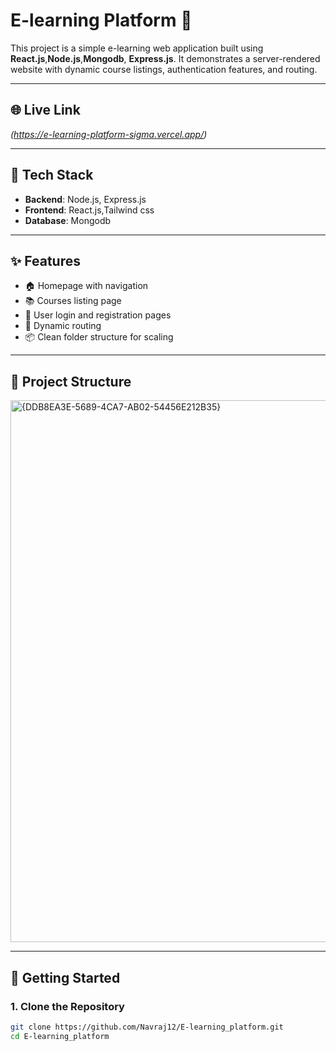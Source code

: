 # E-learning Platform 📘

This project is a simple e-learning web application built using **React.js**,**Node.js**,**Mongodb**, **Express.js**. It demonstrates a server-rendered website with dynamic course listings, authentication features, and routing.

---

## 🌐 Live Link

_(https://e-learning-platform-sigma.vercel.app/)_

---

## 🧰 Tech Stack

- **Backend**: Node.js, Express.js
- **Frontend**: React.js,Tailwind css
- **Database**: Mongodb

---

## ✨ Features

- 🏠 Homepage with navigation
- 📚 Courses listing page
- 📝 User login and registration pages
- 📄 Dynamic routing 
- 📦 Clean folder structure for scaling

---

## 📁 Project Structure
<img width="706" height="867" alt="{DDB8EA3E-5689-4CA7-AB02-54456E212B35}" src="https://github.com/user-attachments/assets/fd73753b-b48a-49e9-8db5-98f47ec04158" /> 


---

## 🚀 Getting Started

### 1. Clone the Repository

```bash
git clone https://github.com/Navraj12/E-learning_platform.git
cd E-learning_platform




